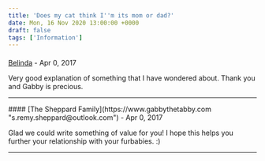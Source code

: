 ```yaml
---
title: 'Does my cat think I''m its mom or dad?'
date: Mon, 16 Nov 2020 13:00:00 +0000
draft: false
tags: ['Information']
---
```



#### 
[Belinda]( "Belindafielden@gmail.com") - <time datetime="2017-04-30 11:27:50">Apr 0, 2017</time>

Very good explanation of something that I have wondered about. Thank you and Gabby is precious.
<hr />
#### 
[The Sheppard Family](https://www.gabbythetabby.com "s.remy.sheppard@outlook.com") - <time datetime="2017-04-30 13:30:57">Apr 0, 2017</time>

Glad we could write something of value for you! I hope this helps you further your relationship with your furbabies. :)
<hr />
